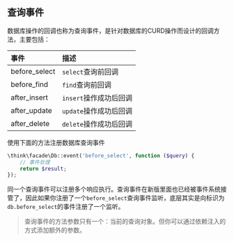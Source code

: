 ## 查询事件

数据库操作的回调也称为查询事件，是针对数据库的CURD操作而设计的回调方法，主要包括：

| 事件 | 描述 |
| :--- | :--- |
| before\_select | `select`查询前回调 |
| before\_find | `find`查询前回调 |
| after\_insert | `insert`操作成功后回调 |
| after\_update | `update`操作成功后回调 |
| after\_delete | `delete`操作成功后回调 |

使用下面的方法注册数据库查询事件

```php
\think\facade\Db::event('before_select', function ($query) {
    // 事件处理
    return $result;
});
```

同一个查询事件可以注册多个响应执行。查询事件在新版里面也已经被事件系统接管了，因此如果你注册了一个`before_select`查询事件监听，底层其实是向标识为`db.before_select`的事件注册了一个监听。

> 查询事件的方法参数只有一个：当前的查询对象。但你可以通过依赖注入的方式添加额外的参数。



